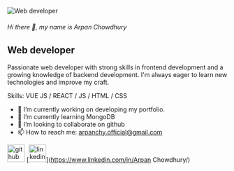
![Web developer](https://media.licdn.com/dms/image/D5616AQF5Adnup88FzQ/profile-displaybackgroundimage-shrink_350_1400/0/1717090070125?e=1722470400&v=beta&t=kg0apE_1qfCx9oR85KU9Y04ACDNrocyQB6dtLQELaEA)

###### Hi there 👋, my name is Arpan Chowdhury
## Web developer

Passionate web developer with strong skills in frontend development and a growing knowledge of backend development. I'm always eager to learn new technologies and improve my craft.

Skills: VUE JS / REACT / JS / HTML / CSS

- 🔭 I’m currently working on developing my portfolio. 
- 🌱 I’m currently learning MongoDB 
- 👯 I’m looking to collaborate on github 
- 📫 How to reach me: arpanchy.official@gmail.com 


[<img src='https://cdn.jsdelivr.net/npm/simple-icons@3.0.1/icons/github.svg' alt='github' height='40'>](https://github.com/Captain-Perozide)  [<img src='https://cdn.jsdelivr.net/npm/simple-icons@3.0.1/icons/linkedin.svg' alt='linkedin' height='40'>](https://www.linkedin.com/in/Arpan Chowdhury/)  

